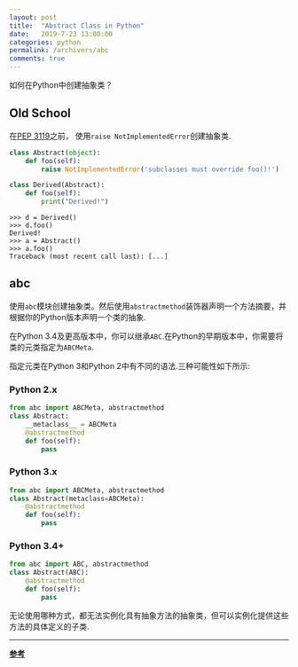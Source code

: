 ```yaml
---
layout: post
title:  "Abstract Class in Python"
date:   2019-7-23 13:00:00
categories: python
permalink: /archivers/abc
comments: true
---
```

如何在Python中创建抽象类？

## **Old School**
在[PEP 3119](https://www.python.org/dev/peps/pep-3119/)之前，
使用`raise NotImplementedError`创建抽象类.
```python
class Abstract(object):
    def foo(self):
        raise NotImplementedError('subclasses must override foo()!')

class Derived(Abstract):
    def foo(self):
        print("Derived!")
```
```
>>> d = Derived()
>>> d.foo()
Derived!
>>> a = Abstract()
>>> a.foo()
Traceback (most recent call last): [...]
```
## **abc**
使用`abc`模块创建抽象类。然后使用`abstractmethod`装饰器声明一个方法摘要，并根据你的Python版本声明一个类的抽象.

在Python 3.4及更高版本中，你可以继承`ABC`.在Python的早期版本中，你需要将类的元类指定为`ABCMeta`.

指定元类在Python 3和Python 2中有不同的语法.三种可能性如下所示:
### Python 2.x
```python
from abc import ABCMeta, abstractmethod
class Abstract:
    __metaclass__ = ABCMeta
    @abstractmethod
    def foo(self):
        pass
```
### Python 3.x
```python
from abc import ABCMeta, abstractmethod
class Abstract(metaclass=ABCMeta):
    @abstractmethod
    def foo(self):
        pass
```
### Python 3.4+
```python
from abc import ABC, abstractmethod
class Abstract(ABC):
    @abstractmethod
    def foo(self):
        pass
```
无论使用哪种方式，都无法实例化具有抽象方法的抽象类，但可以实例化提供这些方法的具体定义的子类.

* * *
[**参考**](https://cloud.tencent.com/developer/ask/30908)